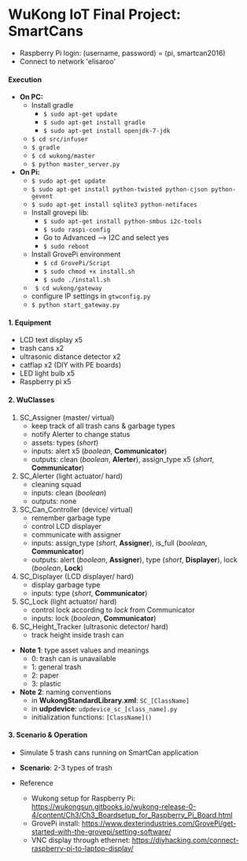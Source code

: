 # WuKong IoT Final Project: SmartCans

* Raspberry Pi login: (username, password) = (pi, smartcan2016)
* Connect to network 'elisaroo'

#### Execution
* **On PC:**
    * Install gradle
        * ` $ sudo apt-get update `
        * ` $ sudo apt-get install gradle `
        * ` $ sudo apt-get install openjdk-7-jdk `
    * ` $ cd src/infuser `
    * ` $ gradle `
    * ` $ cd wukong/master `
    * ` $ python master_server.py `
* **On Pi:**
    * ` $ sudo apt-get update  `
    * ` $ sudo apt-get install python-twisted python-cjson python-gevent  `
    * ` $ sudo apt-get install sqlite3 python-netifaces `
    * Install grovepi lib:
        * ` $ sudo apt-get install python-smbus i2c-tools `
        * ` $ sudo raspi-config `
        * Go to Advanced --> I2C and select yes
        * ` $ sudo reboot `
    * Install GrovePi environment
        * ` $ cd GrovePi/Script `
        * ` $ sudo chmod +x install.sh `
        * ` $ sudo ./install.sh `
    * ` $ cd wukong/gateway`
    * configure IP settings in `gtwconfig.py`
    * ` $ python start_gateway.py `

#### 1. Equipment
* LCD text display x5
* trash cans x2
* ultrasonic distance detector x2
* catflap x2 (DIY with PE boards)
* LED light bulb x5
* Raspberry pi x5

#### 2. WuClasses
1. SC_Assigner (master/ virtual)
    * keep track of all trash cans & garbage types
    * notify Alerter to change status
    * assets: types (*short*)
    * inputs: alert x5 (*boolean*, **Communicator**)
    * outputs: clean (*boolean*, **Alerter**), assign_type x5 (*short*, **Communicator**)
2. SC_Alerter (light actuator/ hard)
    * cleaning squad
    * inputs: clean (*boolean*)
    * outputs: none
3. SC_Can_Controller (device/ virtual)
    * remember garbage type
    * control LCD displayer
    * communicate with assigner
    * inputs:  assign_type (*short*, **Assigner**), is_full (*boolean*, **Communicator**) 
    * outputs: alert (*boolean*, **Assigner**), type (*short*, **Displayer**), lock (*boolean*, **Lock**)
4. SC_Displayer (LCD displayer/ hard)
    * display garbage type
    * inputs: type (*short*, **Communicator**)
5. SC_Lock (light actuator/ hard)
    * control lock according to *lock* from Communicator
    * inputs: lock (*boolean*, **Communicator**)
5. SC_Height_Tracker (ultrasonic detector/ hard)
    * track height inside trash can

* **Note 1**: type asset values and meanings
    * 0: trash can is unavailable
    * 1: general trash
    * 2: paper
    * 3: plastic
* **Note 2**: naming conventions
	* in **WukongStandardLibrary.xml**: `SC_[ClassName]`
	* in **udpdevice**: `udpdevice_sc_[class_name].py`
	* initialization functions: `[ClassName]()`

#### 3. Scenario & Operation
* Simulate 5 trash cans running on SmartCan application
* **Scenario**: 2-3 types of trash

* Reference
    * Wukong setup for Raspberry Pi: https://wukongsun.gitbooks.io/wukong-release-0-4/content/Ch3/Ch3_Boardsetup_for_Raspberry_Pi_Board.html
    * GrovePi install: https://www.dexterindustries.com/GrovePi/get-started-with-the-grovepi/setting-software/
    * VNC display through ethernet: https://diyhacking.com/connect-raspberry-pi-to-laptop-display/
